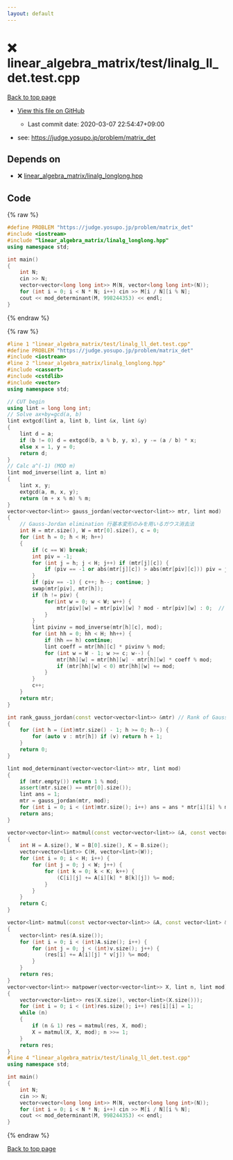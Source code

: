 ```yaml
---
layout: default
---
```


<!-- mathjax config similar to math.stackexchange -->
<script type="text/javascript" async
  src="https://cdnjs.cloudflare.com/ajax/libs/mathjax/2.7.5/MathJax.js?config=TeX-MML-AM_CHTML">
</script>
<script type="text/x-mathjax-config">
  MathJax.Hub.Config({
    TeX: { equationNumbers: { autoNumber: "AMS" }},
    tex2jax: {
      inlineMath: [ ['$','$'] ],
      processEscapes: true
    },
    "HTML-CSS": { matchFontHeight: false },
    displayAlign: "left",
    displayIndent: "2em"
  });
</script>

<script type="text/javascript" src="https://cdnjs.cloudflare.com/ajax/libs/jquery/3.4.1/jquery.min.js"></script>
<script src="https://cdn.jsdelivr.net/npm/jquery-balloon-js@1.1.2/jquery.balloon.min.js" integrity="sha256-ZEYs9VrgAeNuPvs15E39OsyOJaIkXEEt10fzxJ20+2I=" crossorigin="anonymous"></script>
<script type="text/javascript" src="../../../assets/js/copy-button.js"></script>
<link rel="stylesheet" href="../../../assets/css/copy-button.css" />


# :x: linear_algebra_matrix/test/linalg_ll_det.test.cpp

<a href="../../../index.html">Back to top page</a>

* <a href="{{ site.github.repository_url }}/blob/master/linear_algebra_matrix/test/linalg_ll_det.test.cpp">View this file on GitHub</a>
    - Last commit date: 2020-03-07 22:54:47+09:00


* see: <a href="https://judge.yosupo.jp/problem/matrix_det">https://judge.yosupo.jp/problem/matrix_det</a>


## Depends on

* :x: <a href="../../../library/linear_algebra_matrix/linalg_longlong.hpp.html">linear_algebra_matrix/linalg_longlong.hpp</a>


## Code

<a id="unbundled"></a>
{% raw %}
```cpp
#define PROBLEM "https://judge.yosupo.jp/problem/matrix_det"
#include <iostream>
#include "linear_algebra_matrix/linalg_longlong.hpp"
using namespace std;

int main()
{
    int N;
    cin >> N;
    vector<vector<long long int>> M(N, vector<long long int>(N));
    for (int i = 0; i < N * N; i++) cin >> M[i / N][i % N];
    cout << mod_determinant(M, 998244353) << endl;
}

```
{% endraw %}

<a id="bundled"></a>
{% raw %}
```cpp
#line 1 "linear_algebra_matrix/test/linalg_ll_det.test.cpp"
#define PROBLEM "https://judge.yosupo.jp/problem/matrix_det"
#include <iostream>
#line 2 "linear_algebra_matrix/linalg_longlong.hpp"
#include <cassert>
#include <cstdlib>
#include <vector>
using namespace std;

// CUT begin
using lint = long long int;
// Solve ax+by=gcd(a, b)
lint extgcd(lint a, lint b, lint &x, lint &y)
{
    lint d = a;
    if (b != 0) d = extgcd(b, a % b, y, x), y -= (a / b) * x;
    else x = 1, y = 0;
    return d;
}
// Calc a^(-1) (MOD m)
lint mod_inverse(lint a, lint m)
{
    lint x, y;
    extgcd(a, m, x, y);
    return (m + x % m) % m;
}
vector<vector<lint>> gauss_jordan(vector<vector<lint>> mtr, lint mod)
{
    // Gauss-Jordan elimination 行基本変形のみを用いるガウス消去法
    int H = mtr.size(), W = mtr[0].size(), c = 0;
    for (int h = 0; h < H; h++)
    {
        if (c == W) break;
        int piv = -1;
        for (int j = h; j < H; j++) if (mtr[j][c]) {
            if (piv == -1 or abs(mtr[j][c]) > abs(mtr[piv][c])) piv = j;
        }
        if (piv == -1) { c++; h--; continue; }
        swap(mtr[piv], mtr[h]);
        if (h != piv) {
            for(int w = 0; w < W; w++) {
                mtr[piv][w] = mtr[piv][w] ? mod - mtr[piv][w] : 0;  // To preserve sign of determinant
            }
        }
        lint pivinv = mod_inverse(mtr[h][c], mod);
        for (int hh = 0; hh < H; hh++) {
            if (hh == h) continue;
            lint coeff = mtr[hh][c] * pivinv % mod;
            for (int w = W - 1; w >= c; w--) {
                mtr[hh][w] = mtr[hh][w] - mtr[h][w] * coeff % mod;
                if (mtr[hh][w] < 0) mtr[hh][w] += mod;
            }
        }
        c++;
    }
    return mtr;
}

int rank_gauss_jordan(const vector<vector<lint>> &mtr) // Rank of Gauss-Jordan eliminated matrix
{
    for (int h = (int)mtr.size() - 1; h >= 0; h--) {
        for (auto v : mtr[h]) if (v) return h + 1;
    }
    return 0;
}

lint mod_determinant(vector<vector<lint>> mtr, lint mod)
{
    if (mtr.empty()) return 1 % mod;
    assert(mtr.size() == mtr[0].size());
    lint ans = 1;
    mtr = gauss_jordan(mtr, mod);
    for (int i = 0; i < (int)mtr.size(); i++) ans = ans * mtr[i][i] % mod;
    return ans;
}

vector<vector<lint>> matmul(const vector<vector<lint>> &A, const vector<vector<lint>> &B, lint mod)
{
    int H = A.size(), W = B[0].size(), K = B.size();
    vector<vector<lint>> C(H, vector<lint>(W));
    for (int i = 0; i < H; i++) {
        for (int j = 0; j < W; j++) {
            for (int k = 0; k < K; k++) {
                (C[i][j] += A[i][k] * B[k][j]) %= mod;
            }
        }
    }
    return C;
}

vector<lint> matmul(const vector<vector<lint>> &A, const vector<lint> &v, lint mod)
{
    vector<lint> res(A.size());
    for (int i = 0; i < (int)A.size(); i++) {
        for (int j = 0; j < (int)v.size(); j++) {
            (res[i] += A[i][j] * v[j]) %= mod;
        }
    }
    return res;
}
vector<vector<lint>> matpower(vector<vector<lint>> X, lint n, lint mod)
{
    vector<vector<lint>> res(X.size(), vector<lint>(X.size()));
    for (int i = 0; i < (int)res.size(); i++) res[i][i] = 1;
    while (n)
    {
        if (n & 1) res = matmul(res, X, mod);
        X = matmul(X, X, mod); n >>= 1;
    }
    return res;
}
#line 4 "linear_algebra_matrix/test/linalg_ll_det.test.cpp"
using namespace std;

int main()
{
    int N;
    cin >> N;
    vector<vector<long long int>> M(N, vector<long long int>(N));
    for (int i = 0; i < N * N; i++) cin >> M[i / N][i % N];
    cout << mod_determinant(M, 998244353) << endl;
}

```
{% endraw %}

<a href="../../../index.html">Back to top page</a>

